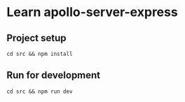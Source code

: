 # Learn apollo-server-express

## Project setup
`cd src && npm install`

## Run for development
`cd src && npm run dev`
